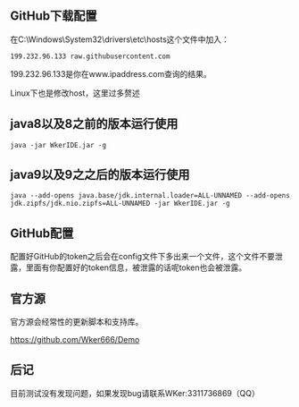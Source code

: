 ## GitHub下载配置

在C:\Windows\System32\drivers\etc\hosts这个文件中加入：

`199.232.96.133 raw.githubusercontent.com`

199.232.96.133是你在www.ipaddress.com查询的结果。

Linux下也是修改host，这里过多赘述

## java8以及8之前的版本运行使用

`java -jar WkerIDE.jar -g`

## java9以及9之之后的版本运行使用

`java --add-opens java.base/jdk.internal.loader=ALL-UNNAMED --add-opens jdk.zipfs/jdk.nio.zipfs=ALL-UNNAMED -jar WkerIDE.jar -g`

## GitHub配置

配置好GitHub的token之后会在config文件下多出来一个文件，这个文件不要泄露，里面有你配置好的token信息，被泄露的话呢token也会被泄露。

## 官方源

官方源会经常性的更新脚本和支持库。

https://github.com/Wker666/Demo

## 后记

目前测试没有发现问题，如果发现bug请联系WKer:3311736869（QQ）